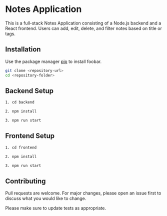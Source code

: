 # Notes Application
This is a full-stack Notes Application consisting of a Node.js backend and a React frontend. Users can add, edit, delete, and filter notes based on title or tags.

## Installation

Use the package manager [pip](https://pip.pypa.io/en/stable/) to install foobar.

```bash
git clone <repository-url>
cd <repository-folder>
```

## Backend Setup

```bash
1. cd backend

2. npm install

3. npm run start
```


## Frontend Setup

```bash
1. cd frontend

2. npm install

3. npm run start
``` 

## Contributing

Pull requests are welcome. For major changes, please open an issue first
to discuss what you would like to change.

Please make sure to update tests as appropriate.

